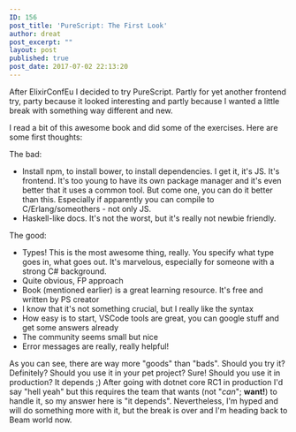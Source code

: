 ```yaml
---
ID: 156
post_title: 'PureScript: The First Look'
author: dreat
post_excerpt: ""
layout: post
published: true
post_date: 2017-07-02 22:13:20
---
```

After ElixirConfEu I decided to try PureScript. Partly for yet another frontend try, party because it looked interesting and partly because I wanted a little break with something way different and new.

I read a bit of this awesome book and did some of the exercises. Here are some first thoughts:

The bad:
<ul>
 	<li>Install npm, to install bower, to install dependencies. I get it, it's JS. It's frontend. It's too young to have its own package manager and it's even better that it uses a common tool. But come one, you can do it better than this. Especially if apparently you can compile to C/Erlang/someothers - not only JS.</li>
 	<li>Haskell-like docs. It's not the worst, but it's really not newbie friendly.</li>
</ul>
The good:
<ul>
 	<li>Types! This is the most awesome thing, really. You specify what type goes in, what goes out. It's marvelous, especially for someone with a strong C# background.</li>
 	<li>Quite obvious, FP approach</li>
 	<li>Book (mentioned earlier) is a great learning resource. It's free and written by PS creator</li>
 	<li>I know that it's not something crucial, but I really like the syntax</li>
 	<li>How easy is to start, VSCode tools are great, you can google stuff and get some answers already</li>
 	<li>The community seems small but nice</li>
 	<li>Error messages are really, really helpful!</li>
</ul>
As you can see, there are way more "goods" than "bads". Should you try it? Definitely? Should you use it in your pet project? Sure! Should you use it in production? It depends ;) After going with dotnet core RC1 in production I'd say "hell yeah" but this requires the team that wants (not "<em>can</em>"; <strong>want!</strong>) to handle it, so my answer here is "it depends". Nevertheless, I'm hyped and will do something more with it, but the break is over and I'm heading back to Beam world now.
